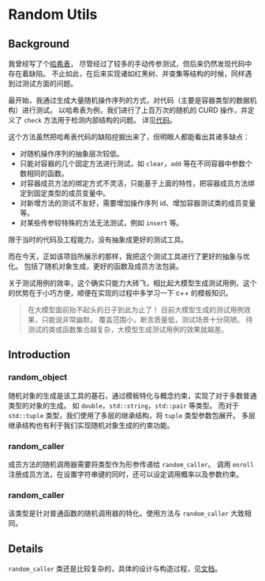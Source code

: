 # Random Utils

## Background

我曾经写了个[哈希表](https://github.com/1nchy/cpp-stl/blob/master/hash_table.hpp)，
尽管经过了较多的手动传参测试，但后来仍然发现代码中存在着缺陷。
不止如此，在后来实现诸如红黑树、并查集等结构的时候，同样遇到过测试方面的问题。

最开始，我通过生成大量随机操作序列的方式，对代码（主要是容器类型的数据机构）进行测试。
以哈希表为例，我们进行了上百万次的随机的 CURD 操作，并定义了 `check` 方法用于检测内部结构的问题。
详见[代码](https://github.com/1nchy/cpp-stl/blob/master/adebug.hpp)。

这个方法虽然把哈希表代码的缺陷挖掘出来了，但明眼人都能看出其诸多缺点：

 - 对随机操作序列的抽象层次较低。
 - 只能对容器的几个固定方法进行测试，如 `clear`，`add` 等在不同容器中参数个数相同的函数。
 - 对容器成员方法的绑定方式不灵活，只能基于上面的特性，把容器成员方法绑定到固定类型的成员变量中。
 - 对新增方法的测试不友好，需要增加操作序列 id、增加容器测试类的成员变量等。
 - 对某些传参较特殊的方法无法测试，例如 `insert` 等。

限于当时的代码及工程能力，没有抽象成更好的测试工具。

而在今天，正如该项目所展示的那样，我把这个测试工具进行了更好的抽象与优化。
包括了随机对象生成，更好的函数及成员方法包装。

关于测试用例的效率，这个确实只能力大砖飞，相比起大模型生成测试用例，这个的优势在于小巧方便，顺便在实现的过程中多学习一下 c++ 的模板知识。

> 在大模型面前抬不起头的日子到此为止了！
> 目前大模型生成的测试用例效果，只能说非常幽默。
> 覆盖范围小，断言质量低，测试场景十分简陋。
> 待测试的类或函数集合越复杂，大模型生成测试用例的效果就越差。

## Introduction

### random_object

随机对象的生成是该工具的基石，通过模板特化与概念约束，实现了对于多数普通类型的对象的生成。
如 `double`，`std::string`，`std::pair` 等类型。
而对于 `std::tuple` 类型，我们使用了多层的继承结构，将 `tuple` 类型参数包展开。
多层继承结构也有利于我们实现随机对象生成的约束功能。

### random_caller

成员方法的随机调用器需要将类型作为形参传递给 `random_caller`。
调用 `enroll` 注册成员方法，在设置字符串键的同时，还可以设定调用概率以及参数约束。

### random_caller<void>

该类型是针对普通函数的随机调用器的特化。使用方法与 `random_caller` 大致相同。

## Details

`random_caller` 类还是比较复杂的，具体的设计与构造过程，见[文档](./doc/random_caller.md)。